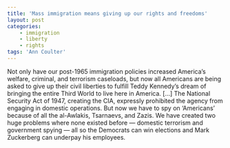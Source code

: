 ```yaml
---
title: 'Mass immigration means giving up our rights and freedoms'
layout: post
categories:
    - immigration
    - liberty
    - rights
tags: 'Ann Coulter'
---
```


Not only have our post-1965 immigration policies increased America’s welfare, criminal, and terrorism caseloads, but now all Americans are being asked to give up their civil liberties to fulfill Teddy Kennedy’s dream of bringing the entire Third World to live here in America. \[…\] The National Security Act of 1947, creating the CIA, expressly prohibited the agency from engaging in domestic operations. But now we have to spy on ‘Americans’ because of all the al-Awlakis, Tsarnaevs, and Zazis. We have created two huge problems where none existed before — domestic terrorism and government spying — all so the Democrats can win elections and Mark Zuckerberg can underpay his employees.